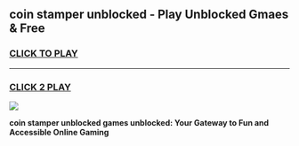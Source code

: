 
## coin stamper unblocked - Play Unblocked Gmaes & Free
<h3>
<a href="https://news.freeplayer.one?title=coin_stamper_unblocked&ref=23F">CLICK TO PLAY</a></h3>
<hr>

<h3>
<a href="https://news.freeplayer.one?title=coin_stamper_unblocked&ref=23F">CLICK 2 PLAY</a>
  
</h3>

<a href="https://news.freeplayer.one?title=coin_stamper_unblocked&ref=23F/"><img src="https://clearcache.store/games.png"></a>


**coin stamper unblocked games unblocked: Your Gateway to Fun and Accessible Online Gaming**
